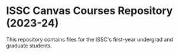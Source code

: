 # ISSC Canvas Courses Repository (2023-24)
This repository contains files for the ISSC's first-year undergrad and graduate students.